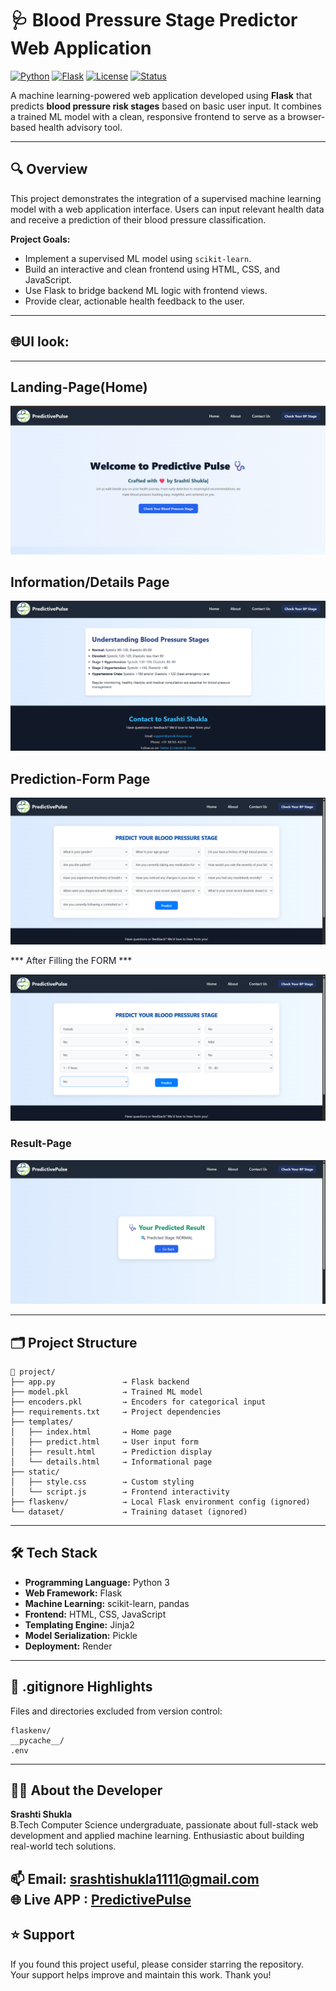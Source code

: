 # 🩺 Blood Pressure Stage Predictor Web Application

[![Python](https://img.shields.io/badge/Python-3.10-blue.svg)](https://www.python.org/)
[![Flask](https://img.shields.io/badge/Flask-Web_Framework-000000.svg)](https://flask.palletsprojects.com/)
[![License](https://img.shields.io/badge/License-MIT-green.svg)](LICENSE)
[![Status](https://img.shields.io/badge/Status-Active-brightgreen.svg)]()

A machine learning-powered web application developed using **Flask** that predicts **blood pressure risk stages** based on basic user input. It combines a trained ML model with a clean, responsive frontend to serve as a browser-based health advisory tool.

---

## 🔍 Overview

This project demonstrates the integration of a supervised machine learning model with a web application interface. Users can input relevant health data and receive a prediction of their blood pressure classification.

**Project Goals:**

- Implement a supervised ML model using `scikit-learn`.
- Build an interactive and clean frontend using HTML, CSS, and JavaScript.
- Use Flask to bridge backend ML logic with frontend views.
- Provide clear, actionable health feedback to the user.

---

## 🌐UI look:

---
## Landing-Page(Home)
<img src="/static/WebsiteLook/Landing-HomePage.png">

## Information/Details Page
<img src="/static/WebsiteLook/Details-InformationPage.png">

## Prediction-Form Page
<img src="/static/WebsiteLook/PredictionFormPage.png">

*** After Filling the FORM ***

<img src="/static/WebsiteLook/InformationFilled.png">

### Result-Page
<img src="/static/WebsiteLook/ResultPage.png">

---

## 🗂️ Project Structure

```
📁 project/
├── app.py               → Flask backend
├── model.pkl            → Trained ML model
├── encoders.pkl         → Encoders for categorical input
├── requirements.txt     → Project dependencies
├── templates/
│   ├── index.html       → Home page
│   ├── predict.html     → User input form
│   ├── result.html      → Prediction display
│   └── details.html     → Informational page
├── static/
│   ├── style.css        → Custom styling
│   └── script.js        → Frontend interactivity
├── flaskenv/            → Local Flask environment config (ignored)
└── dataset/             → Training dataset (ignored)
```

---


## 🛠️ Tech Stack

- **Programming Language:** Python 3
- **Web Framework:** Flask
- **Machine Learning:** scikit-learn, pandas
- **Frontend:** HTML, CSS, JavaScript
- **Templating Engine:** Jinja2
- **Model Serialization:** Pickle
- **Deployment:** Render
---

## 📁 .gitignore Highlights

Files and directories excluded from version control:

```
flaskenv/
__pycache__/
.env
```

---

## 👩‍💻 About the Developer

**Srashti Shukla**  
B.Tech Computer Science undergraduate, passionate about full-stack web development and applied machine learning. Enthusiastic about building real-world tech solutions.

📫 Email: [srashtishukla1111@gmail.com](mailto:srashtishukla1111@gmail.com)  
🌐 Live APP : [PredictivePulse](https://predictivepulse.onrender.com/)
---

## ⭐ Support

If you found this project useful, please consider starring the repository.  
Your support helps improve and maintain this work. Thank you!
